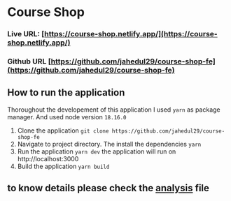 # Course Shop

### Live URL: [https://course-shop.netlify.app/](https://course-shop.netlify.app/)

### Github URL [https://github.com/jahedul29/course-shop-fe](https://github.com/jahedul29/course-shop-fe)

## How to run the application

Thoroughout the developement of this application I used `yarn` as package manager. And used node version `18.16.0`

1.  Clone the application
    `git clone https://github.com/jahedul29/course-shop-fe`
2.  Navigate to project directory. The install the dependencies
    `yarn`
3.  Run the application
    `yarn dev`
    the application will run on http://localhost:3000
4.  Build the application
    `yarn build`

## to know details please check the [analysis](https://github.com/jahedul29/course-shop-fe/blob/main/analysis.md) file
